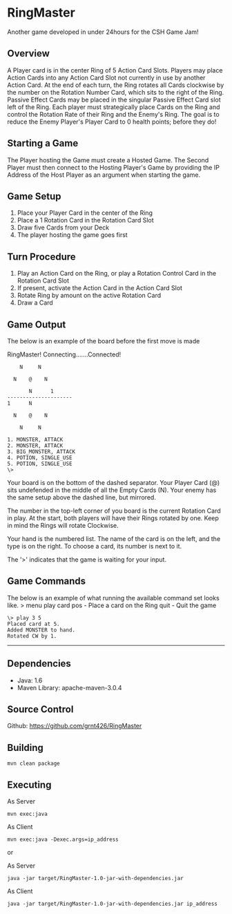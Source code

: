 RingMaster
==========

Another game developed in under 24hours for the CSH Game Jam!

Overview
--------
A Player card is in the center Ring of 5 Action Card Slots.  Players may place
Action Cards into any Action Card Slot not currently in use by another Action
Card. At the end of each turn, the Ring rotates all Cards clockwise by the
number on the Rotation Number Card, which sits to the right of the Ring.
Passive Effect Cards may be placed in the singular Passive Effect Card slot
left of the Ring. Each player must strategically place Cards on the Ring and
control the Rotation Rate of their Ring and the Enemy's Ring. The goal is to
reduce the Enemy Player's Player Card to 0 health points; before they do!

Starting a Game
---------------
The Player hosting the Game must create a Hosted Game.  The Second Player must
then connect to the Hosting Player's Game by providing the IP Address of the
Host Player as an argument when starting the game.

Game Setup
--------
1. Place your Player Card in the center of the Ring
2. Place a 1 Rotation Card in the Rotation Card Slot
2. Draw five Cards from your Deck
3. The player hosting the game goes first

Turn Procedure
--------------
1. Play an Action Card on the Ring, or play a Rotation Control Card in the
	Rotation Card Slot
2. If present, activate the Action Card in the Action Card Slot
3. Rotate Ring by amount on the active Rotation Card
4. Draw a Card

Game Output
-----------
The below is an example of the board before the first move is made

RingMaster!
Connecting.......Connected!

        N     N

      N    @    N

           N      1
    ---------------------
    1      N

      N    @    N

        N     N

    1. MONSTER, ATTACK
    2. MONSTER, ATTACK
    3. BIG_MONSTER, ATTACK
    4. POTION, SINGLE_USE
    5. POTION, SINGLE_USE
    \>

Your board is on the bottom of the dashed separator.  Your Player Card (@) sits
undefended in the middle of all the Empty Cards (N). Your enemy has the same
setup above the dashed line, but mirrored.

The number in the top-left corner of you board is the current Rotation Card in
play. At the start, both players will have their Rings rotated by one. Keep in
mind the Rings will rotate Clockwise.

Your hand is the numbered list.  The name of the card is on the left, and the
type is on the right. To choose a card, its number is next to it.

The '\>' indicates that the game is waiting for your input.

Game Commands
-------------
The below is an example of what running the available command set looks like.
    \> menu
    play card pos - Place a card on the Ring
    quit - Quit the game

    \> play 3 5
    Placed card at 5.
    Added MONSTER to hand.
    Rotated CW by 1.

***

Dependencies
------------
* Java: 1.6
* Maven Library: apache-maven-3.0.4

Source Control
--------------
Github: https://github.com/grnt426/RingMaster

Building
--------
	mvn clean package

Executing
---------
As Server

	mvn exec:java
As Client

    mvn exec:java -Dexec.args=ip_address

or

As Server

	java -jar target/RingMaster-1.0-jar-with-dependencies.jar
As Client

    java -jar target/RingMaster-1.0-jar-with-dependencies.jar ip_address